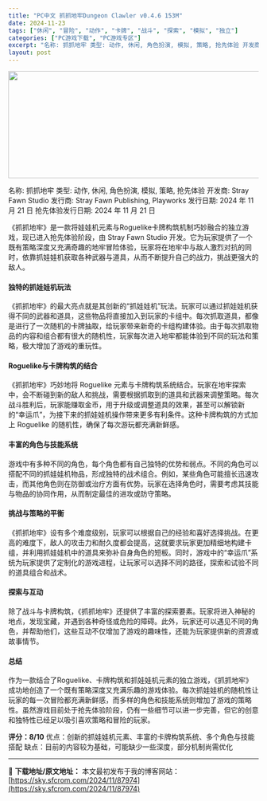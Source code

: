 ```yaml
---
title: "PC中文 抓抓地牢Dungeon Clawler v0.4.6 153M"
date: 2024-11-23
tags: ["休闲", "冒险", "动作", "卡牌", "战斗", "探索", "模拟", "独立"]
categories: ["PC游戏下载", "PC游戏专区"]
excerpt: "名称: 抓抓地牢 类型: 动作, 休闲, 角色扮演, 模拟, 策略, 抢先体验 开发商: Stray Fawn Studio 发行商: Stray Fawn Publishing, Playworks 发行日期: 2024 年 11 月 21 日 抢先体验发行日期: 2024 年 11 月 21 日&hellip;"
layout: post
---
```


<img class="aligncenter size-full wp-image-87975" src="https://sky.sfcrom.com/wp-content/uploads/2024/11/202411230912431.webp" alt="" width="660" height="215" />

名称: 抓抓地牢
类型: 动作, 休闲, 角色扮演, 模拟, 策略, 抢先体验
开发商: Stray Fawn Studio
发行商: Stray Fawn Publishing, Playworks
发行日期: 2024 年 11 月 21 日
抢先体验发行日期: 2024 年 11 月 21 日

《抓抓地牢》是一款将娃娃机元素与Roguelike卡牌构筑机制巧妙融合的独立游戏，现已进入抢先体验阶段，由 Stray Fawn Studio 开发。它为玩家提供了一个既有策略深度又充满奇趣的地牢冒险体验，玩家将在地牢中与敌人激烈对抗的同时，依靠抓娃娃机获取各种武器与道具，从而不断提升自己的战力，挑战更强大的敌人。
<h4>独特的抓娃娃机玩法</h4>
《抓抓地牢》的最大亮点就是其创新的“抓娃娃机”玩法。玩家可以通过抓娃娃机获得不同的武器和道具，这些物品将直接加入到玩家的卡组中。每次抓取道具，都像是进行了一次随机的卡牌抽取，给玩家带来新奇的卡组构建体验。由于每次抓取物品的内容和组合都有很大的随机性，玩家每次进入地牢都能体验到不同的玩法和策略，极大增加了游戏的重玩性。
<h4>Roguelike与卡牌构筑的结合</h4>
《抓抓地牢》巧妙地将 Roguelike 元素与卡牌构筑系统结合。玩家在地牢探索中，会不断碰到新的敌人和挑战，需要根据抓取到的道具和武器来调整策略。每次战斗胜利后，玩家能赚取金币，用于升级或调整道具的效果，甚至可以解锁新的“幸运爪”，为接下来的抓娃娃机操作带来更多有利条件。这种卡牌构筑的方式加上 Roguelike 的随机性，确保了每次游玩都充满新鲜感。
<h4>丰富的角色与技能系统</h4>
游戏中有多种不同的角色，每个角色都有自己独特的优势和弱点。不同的角色可以搭配不同的抓娃娃机物品，形成独特的战术组合。例如，某些角色可能擅长迅速攻击，而其他角色则在防御或治疗方面有优势。玩家在选择角色时，需要考虑其技能与物品的协同作用，从而制定最佳的进攻或防守策略。
<h4>挑战与策略的平衡</h4>
《抓抓地牢》设有多个难度级别，玩家可以根据自己的经验和喜好选择挑战。在更高的难度下，敌人的攻击力和耐久度都会提高，这就要求玩家更加精细地构建卡组，并利用抓娃娃机中的道具来弥补自身角色的短板。同时，游戏中的“幸运爪”系统为玩家提供了定制化的游戏进程，让玩家可以选择不同的路径，探索和试验不同的道具组合和战术。
<h4>探索与互动</h4>
除了战斗与卡牌构筑，《抓抓地牢》还提供了丰富的探索要素。玩家将进入神秘的地点，发现宝藏，并遇到各种奇怪或危险的障碍。此外，玩家还可以遇见不同的角色，并帮助他们，这些互动不仅增加了游戏的趣味性，还能为玩家提供新的资源或故事情节。
<h4>总结</h4>
作为一款结合了Roguelike、卡牌构筑和抓娃娃机元素的独立游戏，《抓抓地牢》成功地创造了一个既有策略深度又充满乐趣的游戏体验。每次抓娃娃机的随机性让玩家的每一次冒险都充满新鲜感，而多样的角色和技能系统则增加了游戏的策略性。虽然游戏目前处于抢先体验阶段，仍有一些细节可以进一步完善，但它的创意和独特性已经足以吸引喜欢策略和冒险的玩家。

<strong>评分：8/10</strong>
优点：创新的抓娃娃机元素、丰富的卡牌构筑系统、多个角色与技能搭配
缺点：目前的内容较为基础，可能缺少一些深度，部分机制尚需优化

---
📖 **下载地址/原文地址：** 本文最初发布于我的博客网站：[https://sky.sfcrom.com/2024/11/87974](https://sky.sfcrom.com/2024/11/87974)
